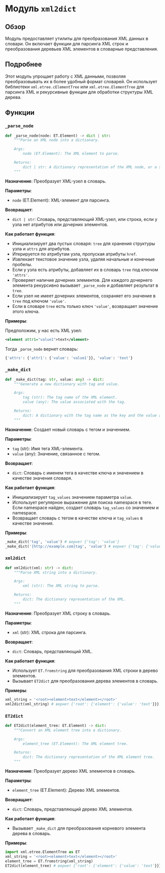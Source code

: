 # Модуль `xml2dict`

## Обзор

Модуль предоставляет утилиты для преобразования XML данных в словари. Он включает функции для парсинга XML строк и преобразования деревьев XML элементов в словарные представления.

## Подробнее

Этот модуль упрощает работу с XML данными, позволяя преобразовывать их в более удобный формат словарей. Он использует библиотеки `xml.etree.cElementTree` или `xml.etree.ElementTree` для парсинга XML и рекурсивные функции для обработки структуры XML дерева.

## Функции

### `_parse_node`

```python
def _parse_node(node: ET.Element) -> dict | str:
    """Parse an XML node into a dictionary.

    Args:
        node (ET.Element): The XML element to parse.

    Returns:
        dict | str: A dictionary representation of the XML node, or a string if the node has no attributes or children.
    """
```

**Назначение**: Преобразует XML-узел в словарь.

**Параметры**:
- `node` (ET.Element): XML-элемент для парсинга.

**Возвращает**:
- `dict | str`: Словарь, представляющий XML-узел, или строка, если у узла нет атрибутов или дочерних элементов.

**Как работает функция**:
- Инициализирует два пустых словаря: `tree` для хранения структуры узла и `attrs` для атрибутов.
- Итерируется по атрибутам узла, пропуская атрибуты `href`.
- Извлекает текстовое значение узла, удаляя начальные и конечные пробелы.
- Если у узла есть атрибуты, добавляет их в словарь `tree` под ключом `'attrs'`.
- Проверяет наличие дочерних элементов. Для каждого дочернего элемента рекурсивно вызывает `_parse_node` и добавляет результат в `tree`.
- Если узел не имеет дочерних элементов, сохраняет его значение в `tree` под ключом `'value'`.
- Если в словаре `tree` есть только ключ `'value'`, возвращает значение этого ключа.

**Примеры**:

Предположим, у нас есть XML узел:

```xml
<element attr1="value1">text</element>
```

Тогда `_parse_node` вернет словарь:

```python
{'attrs': {'attr1': {'value': 'value1'}}, 'value': 'text'}
```
### `_make_dict`

```python
def _make_dict(tag: str, value: any) -> dict:
    """Generate a new dictionary with tag and value.

    Args:
        tag (str): The tag name of the XML element.
        value (any): The value associated with the tag.

    Returns:
        dict: A dictionary with the tag name as the key and the value as the dictionary value.
    """
```

**Назначение**: Создает новый словарь с тегом и значением.

**Параметры**:
- `tag` (str): Имя тега XML-элемента.
- `value` (any): Значение, связанное с тегом.

**Возвращает**:
- `dict`: Словарь с именем тега в качестве ключа и значением в качестве значения словаря.

**Как работает функция**:
- Инициализирует `tag_values` значением параметра `value`.
- Использует регулярное выражение для поиска namespace в теге. Если namespace найден, создает словарь `tag_values` со значением и namespace.
- Возвращает словарь с тегом в качестве ключа и `tag_values` в качестве значения.

**Примеры**:

```python
_make_dict('tag', 'value') # вернет {'tag': 'value'}
_make_dict('{http://example.com}tag', 'value') # вернет {'tag': {'value': 'value', 'xmlns': 'http://example.com'}}
```

### `xml2dict`

```python
def xml2dict(xml: str) -> dict:
    """Parse XML string into a dictionary.

    Args:
        xml (str): The XML string to parse.

    Returns:
        dict: The dictionary representation of the XML.
    """
```

**Назначение**: Преобразует XML строку в словарь.

**Параметры**:
- `xml` (str): XML строка для парсинга.

**Возвращает**:
- `dict`: Словарь, представляющий XML.

**Как работает функция**:
- Использует `ET.fromstring` для преобразования XML строки в дерево элементов.
- Вызывает `ET2dict` для преобразования дерева элементов в словарь.

**Примеры**:

```python
xml_string = '<root><element>text</element></root>'
xml2dict(xml_string) # вернет {'root': {'element': {'value': 'text'}}}
```

### `ET2dict`

```python
def ET2dict(element_tree: ET.Element) -> dict:
    """Convert an XML element tree into a dictionary.

    Args:
        element_tree (ET.Element): The XML element tree.

    Returns:
        dict: The dictionary representation of the XML element tree.
    """
```

**Назначение**: Преобразует дерево XML элементов в словарь.

**Параметры**:
- `element_tree` (ET.Element): Дерево XML элементов.

**Возвращает**:
- `dict`: Словарь, представляющий дерево XML элементов.

**Как работает функция**:
- Вызывает `_make_dict` для преобразования корневого элемента дерева в словарь.

**Примеры**:

```python
import xml.etree.ElementTree as ET
xml_string = '<root><element>text</element></root>'
element_tree = ET.fromstring(xml_string)
ET2dict(element_tree) # вернет {'root': {'element': {'value': 'text'}}}
```